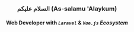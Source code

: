 <!--
<h3> **omaratbd7/omaratbd7** is a ✨ _special_ ✨ repository because its `README.md` (this file) appears on your GitHub profile. </h3>

Here are some ideas to get you started:

- 🔭 I’m currently working on ...
- 🌱 I’m currently learning ...
- 👯 I’m looking to collaborate on ...
- 🤔 I’m looking for help with ...
- 💬 Ask me about ...
- 📫 How to reach me: ...
- 😄 Pronouns: ...
- ⚡ Fun fact: ...
-->

<h3 align="center"> السلام عليكم (As-salamu 'Alaykum) </h3>

<h4 align="center" > 
 
  **Web Developer**  with  *`Laravel`*  &  *`Vue.js`*  *Ecosystem*
  
</h4>


<!-- 
<p align="center">
  <samp>
    <a href="#">About me</a> #
    <a href="#">My blog</a> #
    <a href="#">LinkedIn</a> 
  </samp>
</p> 
-->


